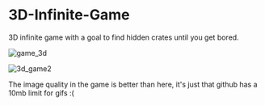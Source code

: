 
# 3D-Infinite-Game
3D infinite game with a goal to find hidden crates until you get bored.

![game_3d](https://user-images.githubusercontent.com/61971053/120026556-863bf800-bff2-11eb-9868-9d60b816ced0.gif)

![3d_game2](https://user-images.githubusercontent.com/61971053/120029254-1def1580-bff6-11eb-8085-7c3edcb0f370.gif)

The image quality in the game is better than here, it's just that github has a 10mb limit for gifs :(
